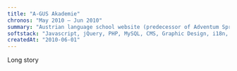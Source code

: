```yaml
---
title: "A-GUS Akademie"
chronos: "May 2010 – Jun 2010"
summary: "Austrian language school website (predecessor of Adventum Sprachinstitut). Offered language classes and online self-assessment tests."
softstack: "Javascript, jQuery, PHP, MySQL, CMS, Graphic Design, i18n, Linux"
createdAt: "2010-06-01"
---
```


Long story
